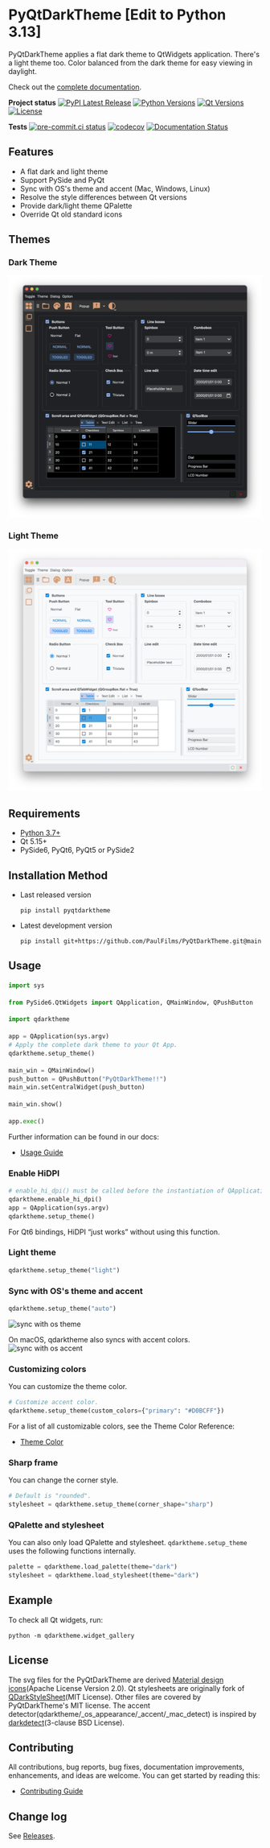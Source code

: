 # PyQtDarkTheme [Edit to Python 3.13]

PyQtDarkTheme applies a flat dark theme to QtWidgets application. There's a light theme too. Color balanced from the dark theme for easy viewing in daylight.

Check out the [complete documentation](https://pyqtdarktheme.readthedocs.io).

**Project status**
[![PyPI Latest Release](https://img.shields.io/pypi/v/pyqtdarktheme.svg?color=orange)](https://pypi.org/project/pyqtdarktheme/)
[![Python Versions](https://img.shields.io/pypi/pyversions/pyqtdarktheme.svg?color=blue)](https://www.python.org/downloads/)
[![Qt Versions](https://img.shields.io/badge/Qt-5%20|%206-blue.svg?&logo=Qt&logoWidth=18&logoColor=white)](https://www.qt.io/qt-for-python)
[![License](https://img.shields.io/github/license/5yutan5/PyQtDarkTheme.svg?color=green)](https://github.com/5yutan5/PyQtDarkTheme/blob/main/LICENSE.txt/)

**Tests**
[![pre-commit.ci status](https://results.pre-commit.ci/badge/github/5yutan5/PyQtDarkTheme/main.svg)](https://results.pre-commit.ci/latest/github/5yutan5/PyQtDarkTheme/main)
[![codecov](https://codecov.io/gh/5yutan5/PyQtDarkTheme/branch/main/graph/badge.svg?token=RTS8O0V6SF)](https://codecov.io/gh/5yutan5/PyQtDarkTheme)
[![Documentation Status](https://readthedocs.org/projects/pyqtdarktheme/badge/?version=latest)](https://pyqtdarktheme.readthedocs.io/en/latest/?badge=latest)

## Features

- A flat dark and light theme
- Support PySide and PyQt
- Sync with OS's theme and accent (Mac, Windows, Linux)
- Resolve the style differences between Qt versions
- Provide dark/light theme QPalette
- Override Qt old standard icons

## Themes

### Dark Theme

![widget_gallery_dark_theme](https://raw.githubusercontent.com/5yutan5/PyQtDarkTheme/main/images/widget_gallery_dark.png)

### Light Theme

![widget_gallery_light_them](https://raw.githubusercontent.com/5yutan5/PyQtDarkTheme/main/images/widget_gallery_light.png)

## Requirements

- [Python 3.7+](https://www.python.org/downloads/)
- Qt 5.15+
- PySide6, PyQt6, PyQt5 or PySide2

## Installation Method

- Last released version

   ```plaintext
   pip install pyqtdarktheme
   ```

- Latest development version

   ```plaintext
   pip install git+https://github.com/PaulFilms/PyQtDarkTheme.git@main
   ```

## Usage

```Python
import sys

from PySide6.QtWidgets import QApplication, QMainWindow, QPushButton

import qdarktheme

app = QApplication(sys.argv)
# Apply the complete dark theme to your Qt App.
qdarktheme.setup_theme()

main_win = QMainWindow()
push_button = QPushButton("PyQtDarkTheme!!")
main_win.setCentralWidget(push_button)

main_win.show()

app.exec()
```

Further information can be found in our docs:

- [Usage Guide](https://pyqtdarktheme.readthedocs.io/en/latest/how_to_use.html)

### Enable HiDPI

```Python
# enable_hi_dpi() must be called before the instantiation of QApplication.
qdarktheme.enable_hi_dpi()
app = QApplication(sys.argv)
qdarktheme.setup_theme()
```

For Qt6 bindings, HiDPI “just works” without using this function.

### Light theme

```Python
qdarktheme.setup_theme("light")
```

### Sync with OS's theme and accent

```Python
qdarktheme.setup_theme("auto")
```

![sync with os theme](https://raw.githubusercontent.com/5yutan5/PyQtDarkTheme/main/images/sync_with_os_theme.gif)

On macOS, qdarktheme also syncs with accent colors.
![sync with os accent](https://raw.githubusercontent.com/5yutan5/PyQtDarkTheme/main/images/sync_with_os_accent.gif)

### Customizing colors

You can customize the theme color.

```python
# Customize accent color.
qdarktheme.setup_theme(custom_colors={"primary": "#D0BCFF"})
```

For a list of all customizable colors, see the Theme Color Reference:

- [Theme Color](https://pyqtdarktheme.readthedocs.io/en/latest/reference/theme_color.html)

### Sharp frame

You can change the corner style.

```python
# Default is "rounded".
stylesheet = qdarktheme.setup_theme(corner_shape="sharp")
```

### QPalette and stylesheet

You can also only load QPalette and stylesheet. `qdarktheme.setup_theme` uses the following functions internally.

```Python
palette = qdarktheme.load_palette(theme="dark")
stylesheet = qdarktheme.load_stylesheet(theme="dark")
```

## Example

To check all Qt widgets, run:

```plaintext
python -m qdarktheme.widget_gallery
```

## License

The svg files for the PyQtDarkTheme are derived [Material design icons](https://fonts.google.com/icons)(Apache License Version 2.0). Qt stylesheets are originally fork of [QDarkStyleSheet](https://github.com/ColinDuquesnoy/QDarkStyleSheet)(MIT License). Other files are covered by PyQtDarkTheme's MIT license. The accent detector(qdarktheme/_os_appearance/_accent/_mac_detect) is inspired by [darkdetect](https://github.com/albertosottile/darkdetect)(3-clause BSD License).

## Contributing

All contributions, bug reports, bug fixes, documentation improvements, enhancements, and ideas are welcome. You can get started by reading this:

- [Contributing Guide](https://pyqtdarktheme.readthedocs.io/en/latest/contributing.html)

## Change log

See [Releases](https://github.com/5yutan5/PyQtDarkTheme/releases).
